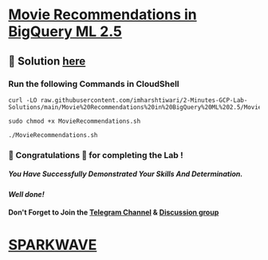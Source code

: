 # [Movie Recommendations in BigQuery ML 2.5](https://www.cloudskillsboost.google/course_templates/55/labs/488493)

## 🔑 Solution [here]()

### Run the following Commands in CloudShell
```
curl -LO raw.githubusercontent.com/imharshtiwari/2-Minutes-GCP-Lab-Solutions/main/Movie%20Recommendations%20in%20BigQuery%20ML%202.5/MovieRecommendations.sh

sudo chmod +x MovieRecommendations.sh

./MovieRecommendations.sh
```

### 🐼 Congratulations 🎉 for completing the Lab !

##### *You Have Successfully Demonstrated Your Skills And Determination.*

#### *Well done!*

#### Don't Forget to Join the [Telegram Channel](https://t.me/sparkwave.01) & [Discussion group](https://t.me/sparkwave.01chats)

# [SPARKWAVE](https://www.youtube.com/@sparkwave.01)